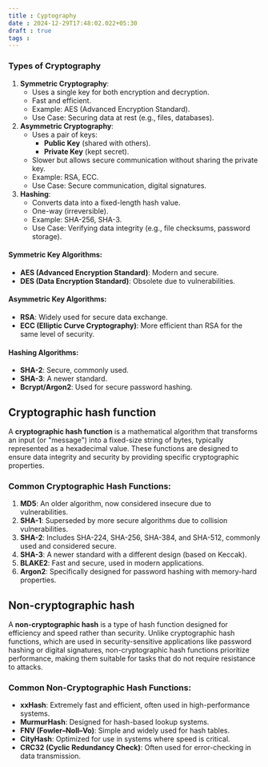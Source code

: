 ```yaml
---
title : Cyptography
date : 2024-12-29T17:48:02.022+05:30
draft : true
tags : 
---
```


### **Types of Cryptography**

1. **Symmetric Cryptography**:
    - Uses a single key for both encryption and decryption.
    - Fast and efficient.
    - Example: AES (Advanced Encryption Standard).
    - Use Case: Securing data at rest (e.g., files, databases).
2. **Asymmetric Cryptography**:
    - Uses a pair of keys:
        - **Public Key** (shared with others).
        - **Private Key** (kept secret).
    - Slower but allows secure communication without sharing the private key.
    - Example: RSA, ECC.
    - Use Case: Secure communication, digital signatures.
3. **Hashing**:
    - Converts data into a fixed-length hash value.
    - One-way (irreversible).
    - Example: SHA-256, SHA-3.
    - Use Case: Verifying data integrity (e.g., file checksums, password storage).

#### **Symmetric Key Algorithms**:

- **AES (Advanced Encryption Standard)**: Modern and secure.
- **DES (Data Encryption Standard)**: Obsolete due to vulnerabilities.

#### **Asymmetric Key Algorithms**:

- **RSA**: Widely used for secure data exchange.
- **ECC (Elliptic Curve Cryptography)**: More efficient than RSA for the same level of security.

#### **Hashing Algorithms**:

- **SHA-2**: Secure, commonly used.
- **SHA-3**: A newer standard.
- **Bcrypt/Argon2**: Used for secure password hashing.



## Cryptographic hash function

A **cryptographic hash function** is a mathematical algorithm that transforms an input (or "message") into a fixed-size string of bytes, typically represented as a hexadecimal value. These functions are designed to ensure data integrity and security by providing specific cryptographic properties.

### Common Cryptographic Hash Functions:

1. **MD5**: An older algorithm, now considered insecure due to vulnerabilities.
2. **SHA-1**: Superseded by more secure algorithms due to collision vulnerabilities.
3. **SHA-2**: Includes SHA-224, SHA-256, SHA-384, and SHA-512, commonly used and considered secure.
4. **SHA-3**: A newer standard with a different design (based on Keccak).
5. **BLAKE2**: Fast and secure, used in modern applications.
6. **Argon2**: Specifically designed for password hashing with memory-hard properties.


## Non-cryptographic hash

A **non-cryptographic hash** is a type of hash function designed for efficiency and speed rather than security. Unlike cryptographic hash functions, which are used in security-sensitive applications like password hashing or digital signatures, non-cryptographic hash functions prioritize performance, making them suitable for tasks that do not require resistance to attacks.

### Common Non-Cryptographic Hash Functions:

- **xxHash**: Extremely fast and efficient, often used in high-performance systems.
- **MurmurHash**: Designed for hash-based lookup systems.
- **FNV (Fowler–Noll–Vo)**: Simple and widely used for hash tables.
- **CityHash**: Optimized for use in systems where speed is critical.
- **CRC32 (Cyclic Redundancy Check)**: Often used for error-checking in data transmission.